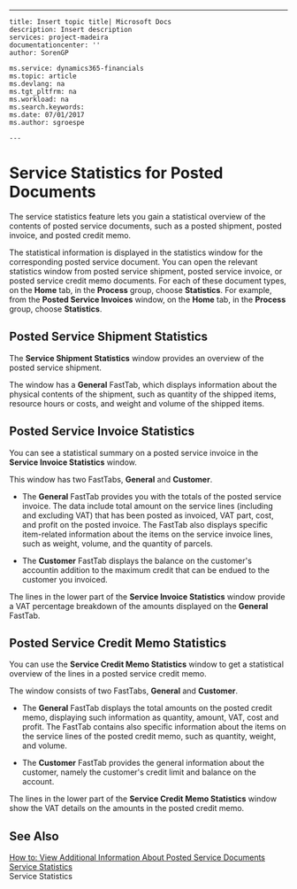 ---
    title: Insert topic title| Microsoft Docs
    description: Insert description
    services: project-madeira
    documentationcenter: ''
    author: SorenGP

    ms.service: dynamics365-financials
    ms.topic: article
    ms.devlang: na
    ms.tgt_pltfrm: na
    ms.workload: na
    ms.search.keywords:
    ms.date: 07/01/2017
    ms.author: sgroespe

    ---
# Service Statistics for Posted Documents
The service statistics feature lets you gain a statistical overview of the contents of posted service documents, such as a posted shipment, posted invoice, and posted credit memo.  
  
 The statistical information is displayed in the statistics window for the corresponding posted service document. You can open the relevant statistics window from posted service shipment, posted service invoice, or posted service credit memo documents. For each of these document types, on the **Home** tab, in the **Process** group, choose **Statistics**. For example, from the **Posted Service Invoices** window, on the **Home** tab, in the **Process** group, choose **Statistics**.  
  
## Posted Service Shipment Statistics  
 The **Service Shipment Statistics** window provides an overview of the posted service shipment.  
  
 The window has a **General** FastTab, which displays information about the physical contents of the shipment, such as quantity of the shipped items, resource hours or costs, and weight and volume of the shipped items.  
  
## Posted Service Invoice Statistics  
 You can see a statistical summary on a posted service invoice in the **Service Invoice Statistics** window.  
  
 This window has two FastTabs, **General** and **Customer**.  
  
-   The **General** FastTab provides you with the totals of the posted service invoice. The data include total amount on the service lines \(including and excluding VAT\) that has been posted as invoiced, VAT part, cost, and profit on the posted invoice. The FastTab also displays specific item-related information about the items on the service invoice lines, such as weight, volume, and the quantity of parcels.  
  
-   The **Customer** FastTab displays the balance on the customer's accountin addition to the maximum credit that can be endued to the customer you invoiced.  
  
 The lines in the lower part of the **Service Invoice Statistics** window provide a VAT percentage breakdown of the amounts displayed on the **General** FastTab.  
  
## Posted Service Credit Memo Statistics  
 You can use the **Service Credit Memo Statistics** window to get a statistical overview of the lines in a posted service credit memo.  
  
 The window consists of two FastTabs, **General** and **Customer**.  
  
-   The **General** FastTab displays the total amounts on the posted credit memo, displaying such information as quantity, amount, VAT, cost and profit. The FastTab contains also specific information about the items on the service lines of the posted credit memo, such as quantity, weight, and volume.  
  
-   The **Customer** FastTab provides the general information about the customer, namely the customer's credit limit and balance on the account.  
  
 The lines in the lower part of the **Service Credit Memo Statistics** window show the VAT details on the amounts in the posted credit memo.  
  
## See Also  
 [How to: View Additional Information About Posted Service Documents](../FullExperience/how-to-view-additional-information-about-posted-service-documents.md)   
 [Service Statistics](../FullExperience/service-statistics.md)   
 Service Statistics